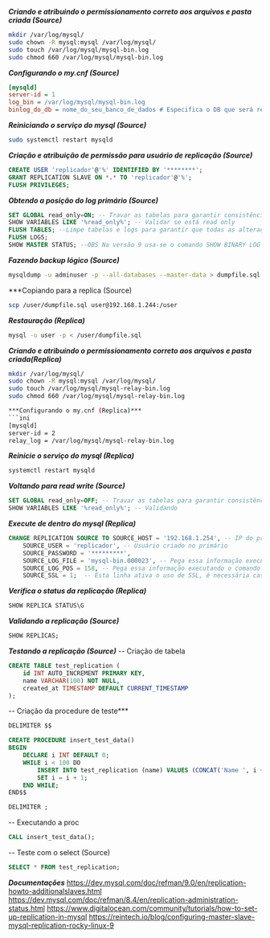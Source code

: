 ***Criando e atribuindo o permissionamento correto aos arquivos e pasta criada (Source)***
```bash
mkdir /var/log/mysql/
sudo chown -R mysql:mysql /var/log/mysql/
sudo touch /var/log/mysql/mysql-bin.log
sudo chmod 660 /var/log/mysql/mysql-bin.log
```

***Configurando o my.cnf (Source)***
```ini
[mysqld]
server-id = 1
log_bin = /var/log/mysql/mysql-bin.log
binlog_do_db = nome_do_seu_banco_de_dados # Especifica o DB que será replicado
```

***Reiniciando o serviço do mysql (Source)***
```bash
sudo systemctl restart mysqld
```

***Criação e atribuição de permissão para usuário de replicação (Source)***
```SQL
CREATE USER 'replicador'@'%' IDENTIFIED BY '********';
GRANT REPLICATION SLAVE ON *.* TO 'replicador'@'%';
FLUSH PRIVILEGES;
```

***Obtendo a posição do log primário (Source)***
```SQL
SET GLOBAL read_only=ON; -- Travar as tabelas para garantir consistência
SHOW VARIABLES LIKE '%read_only%'; -- Validar se está read only
FLUSH TABLES; --Limpe tabelas e logs para garantir que todas as alterações sejam gravadas no disco
FLUSH LOGS; 
SHOW MASTER STATUS; --OBS Na versão 9 usa-se o comando SHOW BINARY LOG STATUS;
```

***Fazendo backup lógico (Source)***
```bash
mysqldump -u adminuser -p --all-databases --master-data > dumpfile.sql
```

***Copiando para a replica (Source)
```bash
scp /user/dumpfile.sql user@192.168.1.244:/user
```

***Restauração (Replica)***
```bash
mysql -u user -p < /user/dumpfile.sql
```

***Criando e atribuindo o permissionamento correto aos arquivos e pasta criada(Replica)***
```bash
mkdir /var/log/mysql/
sudo chown -R mysql:mysql /var/log/mysql/
sudo touch /var/log/mysql/mysql-relay-bin.log
sudo chmod 660 /var/log/mysql/mysql-relay-bin.log

***Configurando o my.cnf (Replica)***
```ini
[mysqld]
server-id = 2
relay_log = /var/log/mysql/mysql-relay-bin.log
```

***Reinicie o serviço do mysql (Replica)***
```bash
systemctl restart mysqld
```

***Voltando para read write (Source)***
```SQL
SET GLOBAL read_only=OFF; -- Travar as tabelas para garantir consistência
SHOW VARIABLES LIKE '%read_only%'; -- Validando
```

***Execute de dentro do mysql (Replica)***
```SQL
CHANGE REPLICATION SOURCE TO SOURCE_HOST = '192.168.1.254', -- IP do primário
    SOURCE_USER = 'replicador', -- Usuário criado no primário
    SOURCE_PASSWORD = '*********',
    SOURCE_LOG_FILE = 'mysql-bin.000023', -- Pega essa informação executando o comando SHOW BINARY LOG STATUS no primário, coluna File
    SOURCE_LOG_POS = 158, -- Pega essa informação executando o comando SHOW BINARY LOG STATUS no primário, coluna Position
	SOURCE_SSL = 1;  -- Esta linha ativa o uso de SSL, é necessária caso o usuário use o plugin caching_sha2_password que é default no mysql 9
```
	
***Verifica o status da replicação (Replica)***
```SQL
SHOW REPLICA STATUS\G
```

***Validando a replicação (Source)***
```SQL
SHOW REPLICAS;
```

***Testando a replicação (Source)***
-- Criação de tabela
```SQL
CREATE TABLE test_replication (
    id INT AUTO_INCREMENT PRIMARY KEY,
    name VARCHAR(100) NOT NULL,
    created_at TIMESTAMP DEFAULT CURRENT_TIMESTAMP
);
```

-- Criação da procedure de teste***
```SQL
DELIMITER $$

CREATE PROCEDURE insert_test_data()
BEGIN
    DECLARE i INT DEFAULT 0;
    WHILE i < 100 DO
        INSERT INTO test_replication (name) VALUES (CONCAT('Name ', i + 1));
        SET i = i + 1;
    END WHILE;
END$$

DELIMITER ;
```

-- Executando a proc
```SQL
CALL insert_test_data();
```

-- Teste com o select (Source)
```SQL
SELECT * FROM test_replication;
```
***Documentações***
https://dev.mysql.com/doc/refman/9.0/en/replication-howto-additionalslaves.html
https://dev.mysql.com/doc/refman/8.4/en/replication-administration-status.html
https://www.digitalocean.com/community/tutorials/how-to-set-up-replication-in-mysql
https://reintech.io/blog/configuring-master-slave-mysql-replication-rocky-linux-9
